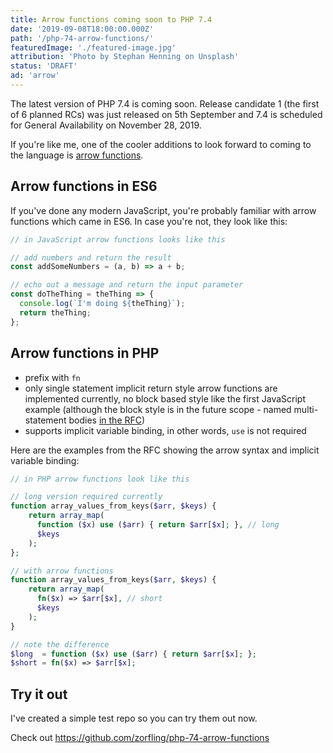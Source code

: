 ```yaml
---
title: Arrow functions coming soon to PHP 7.4
date: '2019-09-08T18:00:00.000Z'
path: '/php-74-arrow-functions/'
featuredImage: './featured-image.jpg'
attribution: 'Photo by Stephan Henning on Unsplash'
status: 'DRAFT'
ad: 'arrow'
---
```


The latest version of PHP 7.4 is coming soon. Release candidate 1 (the first of 6 planned RCs) was just released on 5th September and 7.4 is scheduled for General Availability on November 28, 2019.

If you're like me, one of the cooler additions to look forward to coming to the language is [arrow functions](https://wiki.php.net/rfc/arrow_functions_v2).

## Arrow functions in ES6

If you've done any modern JavaScript, you're probably familiar with arrow functions which came in ES6. In case you're not, they look like this:

```js
// in JavaScript arrow functions looks like this

// add numbers and return the result
const addSomeNumbers = (a, b) => a + b;

// echo out a message and return the input parameter
const doTheThing = theThing => {
  console.log(`I'm doing ${theThing}`);
  return theThing;
};
```

## Arrow functions in PHP

- prefix with `fn`
- only single statement implicit return style arrow functions are implemented currently, no block based style like the first JavaScript example (although the block style is in the future scope - named multi-statement bodies [in the RFC](https://wiki.php.net/rfc/arrow_functions_v2))
- supports implicit variable binding, in other words, `use` is not required

Here are the examples from the RFC showing the arrow syntax and implicit variable binding:

```php
// in PHP arrow functions look like this

// long version required currently
function array_values_from_keys($arr, $keys) {
    return array_map(
      function ($x) use ($arr) { return $arr[$x]; }, // long
      $keys
    );
};

// with arrow functions
function array_values_from_keys($arr, $keys) {
    return array_map(
      fn($x) => $arr[$x], // short
      $keys
    );
}

// note the difference
$long  = function ($x) use ($arr) { return $arr[$x]; };
$short = fn($x) => $arr[$x];
```

## Try it out

I've created a simple test repo so you can try them out now.

Check out https://github.com/zorfling/php-74-arrow-functions
